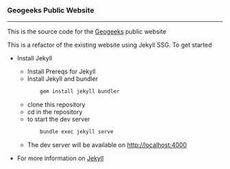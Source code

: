 ### Geogeeks Public Website
----
This is the source code for the [Geogeeks](https://geogeeks.org/) public website


This is a refactor of the existing website using Jekyll SSG.
To get started

* Install Jekyll
    * Install Prereqs for Jekyll
    * Install Jekyll and bundler
        ```bash
            gem install jekyll bundler
        ```
    * clone this repository
    * cd in the repository
    * to start the dev server
        ```bash
            bundle exec jekyll serve
        ```
    * The dev server will be available on 
        [http://localhost:4000](http://localhost:4000)

* For more information on [Jekyll](https://jekyllrb.com/)